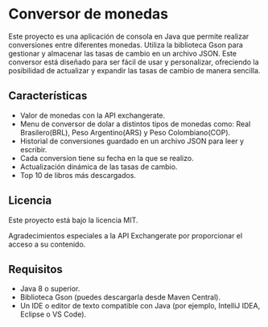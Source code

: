 
# Conversor de monedas

Este proyecto es una aplicación de consola en Java que permite realizar conversiones entre diferentes monedas. Utiliza la biblioteca Gson para gestionar y almacenar las tasas de cambio en un archivo JSON. Este conversor está diseñado para ser fácil de usar y personalizar, ofreciendo la posibilidad de actualizar y expandir las tasas de cambio de manera sencilla.


## Características
* Valor de monedas con la API exchangerate.
* Menu de conversor de dolar a distintos tipos de monedas como: Real Brasilero(BRL), Peso Argentino(ARS) y Peso Colombiano(COP). 
* Historial de conversiones guardado en un archivo JSON para leer y escribir. 
* Cada conversion tiene su fecha en la que se realizo. 
* Actualización dinámica de las tasas de cambio. 
* Top 10 de libros más descargados.
## Licencia
Este proyecto está bajo la licencia MIT.

Agradecimientos especiales a la API Exchangerate por proporcionar el acceso a su contenido.
## Requisitos

* Java 8 o superior.
* Biblioteca Gson (puedes descargarla desde Maven Central).
* Un IDE o editor de texto compatible con Java (por ejemplo, IntelliJ IDEA, Eclipse o VS Code).
